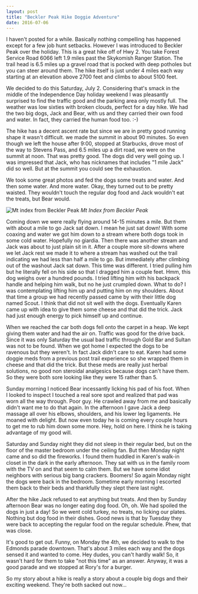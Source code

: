 ```yaml
---
layout: post
title: "Beckler Peak Hike Doggie Adventure"
date: 2016-07-06
---
```

I haven't posted for a while.  Basically nothing compelling has happened except for a few job hunt setbacks.  However I was introduced to Beckler Peak over the holiday.  This is a great hike off of Hwy 2.  You take Forest Service Road 6066 left 1.9 miles past the Skykomish Ranger Station.  The trail head is 6.5 miles up a gravel road that is pocked with deep potholes but you can steer around them.  The hike itself is just under 4 miles each way starting at an elevation above 2700 feet and climbs to about 5100 feet. 

We decided to do this Saturday, July 2.  Considering that's smack in the middle of the Independence Day holiday weekend I was pleasantly surprised to find the traffic good and the parking area only mostly full.  The weather was low sixties with broken clouds, perfect for a day hike.   We had the two big dogs, Jack and Bear, with us and they carried their own food and water.  In fact, they carried the human food too. :-) 

The hike has a decent ascent rate but since we are in pretty good running shape it wasn't difficult.  we made the summit in about 90 minutes.  So even though we left the house after 9:00, stopped at Starbucks, drove most of the way to Stevens Pass, and 6.5 miles up a dirt road, we were on the summit at noon.  That was pretty good.  The dogs did very well going up.  I was impressed that Jack, who has nicknames that includes "1 mile Jack" did so well.  But at the summit you could see the exhaustion. 

We took some great photos and fed the dogs some treats and water.  And then some water.  And more water.  Okay, they turned out to be pretty waisted.  They wouldn't touch the regular dog food and Jack wouldn't eat the treats, but Bear would.  

![Mt index from Beckler Peak](https://cloud.githubusercontent.com/assets/19477681/15873144/0aae8d16-2cb2-11e6-9d1d-b94ac89cac69.jpg)
 *Mt Index from Beckler Peak*

Coming down we were really flying around 14-15 minutes a mile.  But them with about a mile to go Jack sat down.  I mean he just sat down!  With some coaxing and water we got him down to a stream where both dogs took in some cold water.  Hopefully no giardia.   Then there was another stream and Jack was about to just plain sit in it.  After a couple more sit-downs where we let Jack rest we made it to where a stream has washed out the trail indicating we had less than half a mile to go.  But immediately after climbing out of the washout Jack sat down.  This time was different.  I tried pulling him but he literally fell on his side so that I dragged him a couple feet.  Hmm, this dog weighs over a hundred pounds.  I tried lifting him with his backpack handle and helping him walk, but no he just crumpled down.  What to do?  I was contemplating lifting him up and putting him on my shoulders.  About that time a group we had recently passed came by with their little dog named Scout.  I think that did not sit well with the dogs.  Eventually Karen came up with idea to give them some cheese and that did the trick.  Jack had just enough energy to pick himself up and continue.

When we reached the car both dogs fell onto the carpet in a heap.  We kept giving them water and had the air on.  Traffic was good for the drive back.  Since it was only Saturday the usual bad traffic through Gold Bar and Sultan was not to be found.   When we got home I expected the dogs to be ravenous but they weren't.  In fact Jack didn't care to eat.  Karen had some doggie meds from a previous post trail experience so she wrapped them in cheese and that did the trick.  But these meds are really just herbal solutions, no good non steroidal analgesics because dogs can't have them.  So they were both sore looking like they were 15 rather than 5.

Sunday morning I noticed Bear incessantly licking his pad of his foot.  When I looked to inspect I touched a real sore spot and realized that pad was worn all the way through.  Poor guy.  He crawled away from me and basically didn't want me to do that again.  In the afternoon I gave Jack a deep massage all over his elbows, shoulders, and his lower leg ligaments.  He moaned with delight.  But now even today he is coming every couple hours to get me to rub him down some more.  Hey, hold on here.  I think he is taking advantage of my good will. 

Saturday and Sunday night they did not sleep in their regular bed, but on the floor of the master bedroom under the ceiling fan.  But then Monday night came and so did the fireworks.  I found them huddled in Karen's walk-in closet in the dark in the early afternoon.  They sat with us in the family room with the TV on and that seem to calm them.  But we have some idiot neighbors with serious big bang crackers.  Boomers!  So again Monday night the dogs were back in the bedroom.  Sometime early morning I escorted them back to their beds and thankfully they slept there last night.

After the hike Jack refused to eat anything but treats.  And then by Sunday afternoon Bear was no longer eating dog food.  Oh, oh.  We had spoiled the dogs in just a day!  So we went cold turkey, no treats, no licking our plates.  Nothing but dog food in their dishes.  Good news is that by Tuesday they were back to accepting the regular food on the regular schedule.  Phew, that was close. 

It's good to get out.  Funny, on Monday the 4th, we decided to walk to the Edmonds parade downtown.  That's about 3 miles each way and the dogs sensed it and wanted to come.  Hey dudes, you can't hardly walk!  So, it wasn't hard for them to take "not this time" as an answer.  Anyway, it was a good parade and we stopped at Rory's for a burger.

So my story about a hike is really a story about a couple big dogs and their exciting weekend.  They're both sacked out now...
